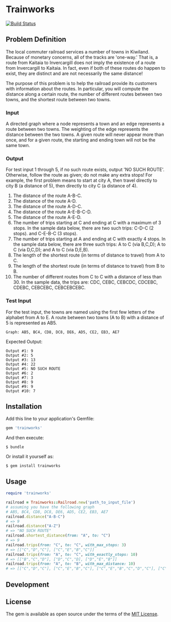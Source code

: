 # Trainworks
[![Build Status](https://semaphoreci.com/api/v1/projects/14ca60dd-4c8c-4c22-a419-b888d253491c/1073642/shields_badge.svg)](https://semaphoreci.com/andresilveirah/trainworks)

## Problem Definition

The local commuter railroad services a number of towns in Kiwiland.  Because of monetary concerns, all of the tracks are 'one-way.'  That is, a route from Kaitaia to Invercargill does not imply the existence of a route from Invercargill to Kaitaia.  In fact, even if both of these routes do happen to exist, they are distinct and are not necessarily the same distance!

The purpose of this problem is to help the railroad provide its customers with information about the routes.  In particular, you will compute the distance along a certain route, the number of different routes between two towns, and the shortest route between two towns.

### Input
A directed graph where a node represents a town and an edge represents a route between two towns.  The weighting of the edge represents the distance between the two towns.  A given route will never appear more than once, and for a given route, the starting and ending town will not be the same town.

### Output

For test input 1 through 5, if no such route exists, output 'NO SUCH ROUTE'.  Otherwise, follow the route as given; do not make any extra stops!  For example, the first problem means to start at city A, then travel directly to city B (a distance of 5), then directly to city C (a distance of 4).

1. The distance of the route A-B-C.
2. The distance of the route A-D.
3. The distance of the route A-D-C.
4. The distance of the route A-E-B-C-D.
5. The distance of the route A-E-D.
6. The number of trips starting at C and ending at C with a maximum of 3 stops.  In the sample data below, there are two such trips: C-D-C (2 stops). and C-E-B-C (3 stops).
7. The number of trips starting at A and ending at C with exactly 4 stops.  In the sample data below, there are three such trips: A to C (via B,C,D); A to C (via D,C,D); and A to C (via D,E,B).
8. The length of the shortest route (in terms of distance to travel) from A to C.
9. The length of the shortest route (in terms of distance to travel) from B to B.
10. The number of different routes from C to C with a distance of less than 30.  In the sample data, the trips are: CDC, CEBC, CEBCDC, CDCEBC, CDEBC, CEBCEBC, CEBCEBCEBC.

### Test Input

For the test input, the towns are named using the first few letters of the alphabet from A to E. A route between two towns (A to B) with a distance of 5 is represented as AB5.

    Graph: AB5, BC4, CD8, DC8, DE6, AD5, CE2, EB3, AE7

Expected Output:

```
Output #1: 9
Output #2: 5
Output #3: 13
Output #4: 22
Output #5: NO SUCH ROUTE
Output #6: 2
Output #7: 3
Output #8: 9
Output #9: 9
Output #10: 7
```

## Installation

Add this line to your application's Gemfile:

```ruby
gem 'trainworks'
```

And then execute:

    $ bundle

Or install it yourself as:

    $ gem install trainworks

## Usage

```ruby
require 'trainworks'

railroad = Trainworks::Railroad.new('path_to_input_file')
# assuming you have the following graph
# AB5, BC4, CD8, DC8, DE6, AD5, CE2, EB3, AE7
railroad.distance("A-B-C")
# => 9
railroad.distance("A-Z")
# => "NO SUCH ROUTE"
railroad.shortest_distance(from: "A", to: "C")
# => 9
railroad.trips(from: "C", to: "C", with_max_stops: 3)
# => [["C","D","C"], ["C","E","B","C"]]
railroad.trips(from: "A", to: "C", with_exactly_stops: 10)
# => [["B","C","D"], ["D","C","D], ["D","E","B"]]
railroad.trips(from: "A", to: "B", with_max_distance: 10)
# => [["C","D","C"], ["C","E","B","C"], ["C","E","B","C","D","C"], ["C","D","C","E","B","C"], ["C","D","E","B","C"], ["C","E","B","C","E","B","C"], ["C","E","B","C","E","B","C","E","B","C"]]
```

## Development


## License

The gem is available as open source under the terms of the [MIT License](http://opensource.org/licenses/MIT).
